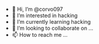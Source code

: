 - 👋 Hi, I’m @corvo097
- 👀 I’m interested in hacking
- 🌱 I’m currently learning hacking
- 💞️ I’m looking to collaborate on ...
- 📫 How to reach me ...

<!---
corvo097/corvo097 is a ✨ special ✨ repository because its `README.md` (this file) appears on your GitHub profile.
You can click the Preview link to take a look at your changes.
--->
